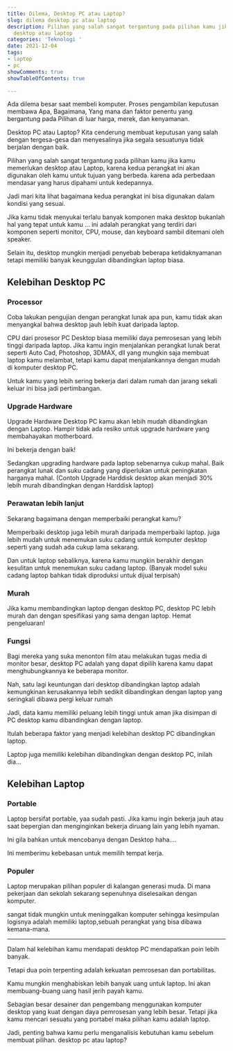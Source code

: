 ```yaml
---
title: Dilema, Desktop PC atau Laptop?
slug: dilema desktop pc atau laptop
description: Pilihan yang salah sangat tergantung pada pilihan kamu jika kamu memerlukan
  desktop atau laptop
categories: 'Teknologi '
date: 2021-12-04
tags:
- laptop
- pc
showComments: true
showTableOfContents: true

---
```

Ada dilema besar saat membeli komputer. Proses pengambilan keputusan membawa Apa, Bagaimana, Yang mana dan faktor penentu yang bergantung pada Pilihan di luar harga, merek, dan kenyamanan.

Desktop PC atau Laptop? Kita cenderung membuat keputusan yang salah dengan tergesa-gesa dan menyesalinya jika segala sesuatunya tidak berjalan dengan baik.

Pilihan yang salah sangat tergantung pada pilihan kamu jika kamu memerlukan desktop atau Laptop, karena kedua perangkat ini akan digunakan oleh kamu untuk tujuan yang berbeda. karena ada perbedaan mendasar yang harus dipahami untuk kedepannya.

<div>
<script async src="https://pagead2.googlesyndication.com/pagead/js/adsbygoogle.js?client=ca-pub-1028861450285140"
     crossorigin="anonymous"></script>
<!-- Iklan horizontal -->
<ins class="adsbygoogle"
     style="display:block"
     data-ad-client="ca-pub-1028861450285140"
     data-ad-slot="1294831496"
     data-ad-format="auto"
     data-full-width-responsive="true"></ins>
<script>
     (adsbygoogle = window.adsbygoogle || []).push({});
</script>
</div>

Jadi mari kita lihat bagaimana kedua perangkat ini bisa digunakan dalam kondisi yang sesuai.

Jika kamu tidak menyukai terlalu banyak komponen maka desktop bukanlah hal yang tepat untuk kamu … ini adalah perangkat yang terdiri dari komponen seperti monitor, CPU, mouse, dan keyboard sambil ditemani oleh speaker.

Selain itu, desktop mungkin menjadi penyebab beberapa ketidaknyamanan tetapi memiliki banyak keunggulan dibandingkan laptop biasa.

## Kelebihan Desktop PC

### Processor

Coba lakukan pengujian dengan perangkat lunak apa pun, kamu tidak akan menyangkal bahwa desktop jauh lebih kuat daripada laptop.

CPU dari prosesor PC Desktop biasa memiliki daya pemrosesan yang lebih tinggi daripada laptop. Jika kamu ingin menjalankan perangkat lunak berat seperti Auto Cad, Photoshop, 3DMAX, dll yang mungkin saja membuat laptop kamu melambat, tetapi kamu dapat menjalankannya dengan mudah di komputer desktop PC.

Untuk kamu yang lebih sering bekerja dari dalam rumah dan jarang sekali keluar ini bisa jadi pertimbangan.

### Upgrade Hardware

Upgrade Hardware Desktop PC kamu akan lebih mudah dibandingkan dengan Laptop. Hampir tidak ada resiko untuk upgrade hardware yang membahayakan motherboard.

Ini bekerja dengan baik!

Sedangkan upgrading hardware pada laptop sebenarnya cukup mahal. Baik perangkat lunak dan suku cadang yang diperlukan untuk peningkatan harganya mahal. (Contoh Upgrade Harddisk desktop akan menjadi 30% lebih murah dibandingkan dengan Harddisk laptop)

### Perawatan lebih lanjut

Sekarang bagaimana dengan memperbaiki perangkat kamu?

Memperbaiki desktop juga lebih murah daripada memperbaiki laptop. juga lebih mudah untuk menemukan suku cadang untuk komputer desktop seperti yang sudah ada cukup lama sekarang.

Dan untuk laptop sebaliknya, karena kamu mungkin berakhir dengan kesulitan untuk menemukan suku cadang laptop. (Banyak model suku cadang laptop bahkan tidak diproduksi untuk dijual terpisah)

<div>
<script async src="https://pagead2.googlesyndication.com/pagead/js/adsbygoogle.js?client=ca-pub-1028861450285140"
     crossorigin="anonymous"></script>
<!-- Iklan horizontal -->
<ins class="adsbygoogle"
     style="display:block"
     data-ad-client="ca-pub-1028861450285140"
     data-ad-slot="1294831496"
     data-ad-format="auto"
     data-full-width-responsive="true"></ins>
<script>
     (adsbygoogle = window.adsbygoogle || []).push({});
</script>
</div>

### Murah

Jika kamu membandingkan laptop dengan desktop PC, desktop PC lebih murah dan dengan spesifikasi yang sama dengan laptop. Hemat pengeluaran!

### Fungsi

Bagi mereka yang suka menonton film atau melakukan tugas media di monitor besar, desktop PC adalah yang dapat dipilih karena kamu dapat menghubungkannya ke beberapa monitor.

Nah, satu lagi keuntungan dari desktop dibandingkan laptop adalah kemungkinan kerusakannya lebih sedikit dibandingkan dengan laptop yang seringkali dibawa pergi keluar rumah

Jadi, data kamu memiliki peluang lebih tinggi untuk aman jika disimpan di PC desktop kamu dibandingkan dengan laptop.

Itulah beberapa faktor yang menjadi kelebihan desktop PC dibandingkan laptop.

Laptop juga memiliki kelebihan dibandingkan dengan desktop PC, inilah dia…

## Kelebihan Laptop

### Portable

Laptop bersifat portable, yaa sudah pasti. Jika kamu ingin bekerja jauh atau saat bepergian dan menginginkan bekerja diruang lain yang lebih nyaman.

Ini gila bahkan untuk mencobanya dengan Desktop haha….

Ini memberimu kebebasan untuk memilih tempat kerja.

### Populer

Laptop merupakan pilihan populer di kalangan generasi muda. Di mana pekerjaan dan sekolah sekarang sepenuhnya diselesaikan dengan komputer.

sangat tidak mungkin untuk meninggalkan komputer sehingga kesimpulan logisnya adalah memiliki laptop,sebuah perangkat yang bisa dibawa kemana-mana.

***

Dalam hal kelebihan kamu mendapati desktop PC mendapatkan poin lebih banyak.

Tetapi dua poin terpenting adalah kekuatan pemrosesan dan portabilitas.

Kamu mungkin menghabiskan lebih banyak uang untuk laptop. Ini akan membuang-buang uang hasil jerih payah kamu.

Sebagian besar desainer dan pengembang menggunakan komputer desktop yang kuat dengan daya pemrosesan yang lebih besar. Tetapi jika kamu mencari sesuatu yang portabel maka pilihan kamu adalah laptop.

Jadi, penting bahwa kamu perlu menganalisis kebutuhan kamu sebelum membuat pilihan. desktop pc atau laptop?
<div>
<script async src="https://pagead2.googlesyndication.com/pagead/js/adsbygoogle.js?client=ca-pub-1028861450285140"
     crossorigin="anonymous"></script>
<!-- Iklan horizontal -->
<ins class="adsbygoogle"
     style="display:block"
     data-ad-client="ca-pub-1028861450285140"
     data-ad-slot="1294831496"
     data-ad-format="auto"
     data-full-width-responsive="true"></ins>
<script>
     (adsbygoogle = window.adsbygoogle || []).push({});
</script>
</div>

